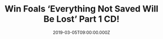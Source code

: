 ---
campaign-uuid: "c-6ae6b0f4-feab-4809-a0ac-20171be3ba89"
type: "Competition"
category: "Music"
date: "2019-03-05T09:00:00.000Z"
end-date: "2019-04-05T23:59:00.000Z"
disable-form: false
is_promoted: false
has_entry_page: true
title: "Win Foals ‘Everything Not Saved Will Be Lost’ Part 1 CD!"
competition-description: "<p>From playing chaotic house parties in their home city\
  \ of Oxford to becoming major festival headliners across Europe, Foals’ trajectory\
  \ has been remarkable. After more than a decade in the game, here they are again\
  \ with Foals again with the bravest and most ambitious project of their career:\
  \ not one, but two astonishing new albums: ‘Everything Not Saved Will Be Lost’.\
  \ A pair of releases, separate but related, and we have their very first Part 1\
  \ to one of our lucky members.</p>\n<p>Want to hear it first? Click below for a\
  \ chance to win.</p>\n"
hero-header: "Win Foals ‘Everything Not Saved Will Be Lost’ Part 1 CD!"
terms-confirmation: "N/A"
banner-img: "https://assets.expresslyapp.com/asset-fda903b4-5087-4eb1-9a09-d8b0df70bff6.jpg"
logo-left-href: "aaa.nme.com"
logo-left-image: "https://assets.expresslyapp.com/asset-9cea9aec-5862-4a44-a918-135d4e56c576.jpg"
logo-left-title: "NME AAA"
bg-image-hero: "https://assets.expresslyapp.com/asset-7c9899a0-2848-4775-a04c-38b83dacea6f.jpg"
bg-image-first: "https://assets.expresslyapp.com/asset-9272e2f0-5c38-4317-b278-2aed2890b34c.jpg"
bg-image-second: "https://assets.expresslyapp.com/asset-a2445441-936c-4382-aa53-3fddd90add47.jpg"
section1-content: "<p>The two releases, capture the most compelling, ambitious and\
  \ cohesive creations they’ve ever produced. Eager to break the traditional pop song\
  \ structure which they felt they were becoming increasingly tapered to, the 20 tracks\
  \ defy expectation.</p>\n<p>There are exploratory, progressive-tinged tracks alongside\
  \ atmospheric segues which make the music an experience rather than a mere collection\
  \ of songs. Yet the band’s renowned ability to wield relentless grooves with striking\
  \ power and skyscraper hooks also reaches new heights. </p>\n"
section2-content: "<p>*'This is the start of a new era, headlining Glasto is the most\
  \ special show you can do. But it has to be the right time'* Foals told NME in their\
  \ exclusive interview after the release of their brand new album. You can read the\
  \ full article  on <a href=\"https://www.nme.com/big-read-foals-2019-everything-not-saved-will-be-lost-part-1\"\
  >this week's Big Read</a> on the band</p>\n<p>Don't miss out the oportunity of winning\
  \ their brand new album ‘Everything Not Saved Will Be Lost’ now, enter the form\
  \ below and it could be coming home with you!</p>\n<p>Good luck!</p>\n"
entry-title: "Win Foals ‘Everything Not Saved Will Be Lost’ Part 1 CD!"
entry-content: "<p>Enter the draw to win  Foals ‘Everything Not Saved Will Be Lost’\
  \ Part 1 CD by entering below before 23:59 on 5th of April 2019.</p>\n"
has-winner: false
prize-description: "Foals ‘Everything Not Saved Will Be Lost’ Part 1 CD!"
special-conditions: "Multiple entries are allowed up to one every day\r\nThis competition\
  \ is also available on: http://club.expressly.io/competitons/\r\nfoals-cd-everything-not-saved-giveaway"
country-restrictions:
- "GB"
---